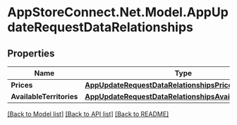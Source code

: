 # AppStoreConnect.Net.Model.AppUpdateRequestDataRelationships

## Properties

Name | Type | Description | Notes
------------ | ------------- | ------------- | -------------
**Prices** | [**AppUpdateRequestDataRelationshipsPrices**](AppUpdateRequestDataRelationshipsPrices.md) |  | [optional] 
**AvailableTerritories** | [**AppUpdateRequestDataRelationshipsAvailableTerritories**](AppUpdateRequestDataRelationshipsAvailableTerritories.md) |  | [optional] 

[[Back to Model list]](../README.md#documentation-for-models) [[Back to API list]](../README.md#documentation-for-api-endpoints) [[Back to README]](../README.md)

